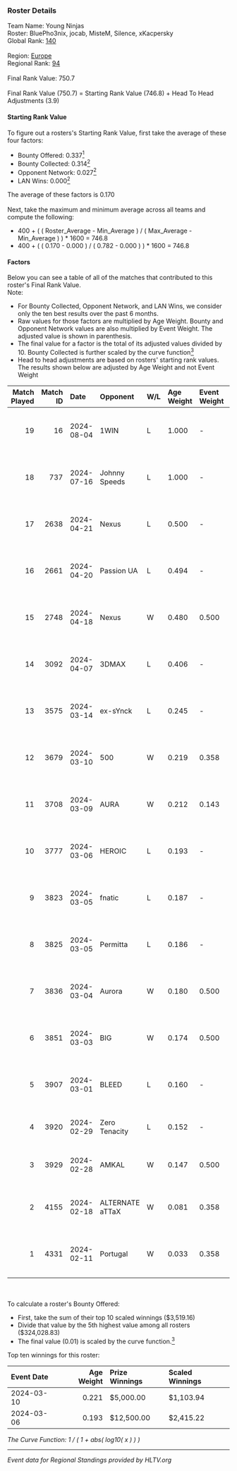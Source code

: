 ### Roster Details<br />
Team Name: Young Ninjas<br />
Roster: BluePho3nix, jocab, MisteM, Silence, xKacpersky<br />
Global Rank: [140](../standings_global.md)<br />
<br />
Region: [Europe]( ../standings_europe.md)<br />
Regional Rank: [94]( ../standings_europe.md)<br />
<br />
Final Rank Value:  750.7<br />
<br />
Final Rank Value (750.7) = Starting Rank Value (746.8) + Head To Head Adjustments (3.9)<br />

#### Starting Rank Value<br />
To figure out a rosters's Starting Rank Value, first take the average of these four factors:<br />
- Bounty Offered: 0.337[<sup>1</sup>](#table2)
- Bounty Collected: 0.314[<sup>2</sup>](#table1)
- Opponent Network: 0.027[<sup>2</sup>](#table1)
- LAN Wins: 0.000[<sup>2</sup>](#table1)

The average of these factors is 0.170<br />
<br />
Next, take the maximum and minimum average across all teams and compute the following:<br />
- 400 + ( ( Roster_Average - Min_Average ) / ( Max_Average - Min_Average ) ) * 1600 = 746.8
- 400 + ( ( 0.170 - 0.000 ) / ( 0.782 - 0.000 ) ) * 1600 = 746.8


#### Factors<br />
Below you can see a table of all of the matches that contributed to this roster's Final Rank Value.<br />
Note:<br />

- For Bounty Collected, Opponent Network, and LAN Wins, we consider only the ten best results over the past 6 months.
- Raw values for those factors are multiplied by Age Weight. Bounty and Opponent Network values are also multiplied by Event Weight. The adjusted value is shown in parenthesis.
- The final value for a factor is the total of its adjusted values divided by 10. Bounty Collected is further scaled by the curve function[<sup>3</sup>](#curveFunction)
- Head to head adjustments are based on rosters' starting rank values. The results shown below are adjusted by Age Weight and not Event Weight
<span id="table1"></span><br />


| Match Played | Match ID | Date       | Opponent        | W/L | Age Weight | Event Weight | Bounty Collected | Opponent Network | LAN Wins  | H2H Adj. | Roster                                          |
| -: | -: | :- | :- | :- | :- | :- | :- | :- | :- | -: | :- |
|           19 |       16 | 2024-08-04 | 1WIN            | L   | 1.000      | -            | -                | -                | -         |    -6.55 | BluePho3nix, jocab, MisteM, Silence, xKacpersky |
|           18 |      737 | 2024-07-16 | Johnny Speeds   | L   | 1.000      | -            | -                | -                | -         |    -2.07 | BluePho3nix, jocab, MisteM, Silence, xKacpersky |
|           17 |     2638 | 2024-04-21 | Nexus           | L   | 0.500      | -            | -                | -                | -         |    -5.95 | bobeksde, jocab, MisteM, Silence, xKacpersky    |
|           16 |     2661 | 2024-04-20 | Passion UA      | L   | 0.494      | -            | -                | -                | -         |    -2.86 | bobeksde, jocab, MisteM, Silence, xKacpersky    |
|           15 |     2748 | 2024-04-18 | Nexus           | W   | 0.480      | 0.500        | 0.014 (0.003)    | 0.465 (0.112)    | 0 (0.000) |     9.47 | bobeksde, jocab, MisteM, Silence, xKacpersky    |
|           14 |     3092 | 2024-04-07 | 3DMAX           | L   | 0.406      | -            | -                | -                | -         |    -0.08 | BluePho3nix, jocab, MisteM, Silence, xKacpersky |
|           13 |     3575 | 2024-03-14 | ex-sYnck        | L   | 0.245      | -            | -                | -                | -         |    -6.30 | BluePho3nix, dex, maxster, MisteM, Silence      |
|           12 |     3679 | 2024-03-10 | 500             | W   | 0.219      | 0.358        | 0.001 (0.000)    | 0.097 (0.008)    | 0 (0.000) |     3.03 | BluePho3nix, jocab, maxster, MisteM, Silence    |
|           11 |     3708 | 2024-03-09 | AURA            | W   | 0.212      | 0.143        | 0.000 (0.000)    | 0.009 (0.000)    | 0 (0.000) |     1.23 | BluePho3nix, jocab, maxster, MisteM, Silence    |
|           10 |     3777 | 2024-03-06 | HEROIC          | L   | 0.193      | -            | -                | -                | -         |    -0.07 | BluePho3nix, jocab, maxster, MisteM, Silence    |
|            9 |     3823 | 2024-03-05 | fnatic          | L   | 0.187      | -            | -                | -                | -         |    -0.07 | BluePho3nix, jocab, maxster, MisteM, Silence    |
|            8 |     3825 | 2024-03-05 | Permitta        | L   | 0.186      | -            | -                | -                | -         |    -1.54 | BluePho3nix, jocab, maxster, MisteM, Silence    |
|            7 |     3836 | 2024-03-04 | Aurora          | W   | 0.180      | 0.500        | 0.423 (0.038)    | 0.793 (0.071)    | 0 (0.000) |     5.63 | BluePho3nix, jocab, maxster, MisteM, Silence    |
|            6 |     3851 | 2024-03-03 | BIG             | W   | 0.174      | 0.500        | 0.155 (0.013)    | 0.304 (0.026)    | 0 (0.000) |     5.25 | BluePho3nix, jocab, maxster, MisteM, Silence    |
|            5 |     3907 | 2024-03-01 | BLEED           | L   | 0.160      | -            | -                | -                | -         |    -1.19 | BluePho3nix, jocab, maxster, MisteM, Silence    |
|            4 |     3920 | 2024-02-29 | Zero Tenacity   | L   | 0.152      | -            | -                | -                | -         |    -0.60 | BluePho3nix, jocab, MisteM, REZ, Silence        |
|            3 |     3929 | 2024-02-28 | AMKAL           | W   | 0.147      | 0.500        | 0.130 (0.010)    | 0.475 (0.035)    | 0 (0.000) |     4.17 | BluePho3nix, maxster, MisteM, REZ, Silence      |
|            2 |     4155 | 2024-02-18 | ALTERNATE aTTaX | W   | 0.081      | 0.358        | 0.031 (0.001)    | 0.560 (0.016)    | 0 (0.000) |     2.01 | BluePho3nix, jocab, maxster, MisteM, Silence    |
|            1 |     4331 | 2024-02-11 | Portugal        | W   | 0.033      | 0.358        | 0.003 (0.000)    | 0.120 (0.001)    | 0 (0.000) |     0.43 | BluePho3nix, jocab, maxster, MisteM, Silence    |

<br />
<span id="table2"></span><br />
To calculate a roster's Bounty Offered:<br />

- First, take the sum of their top 10 scaled winnings ($3,519.16)
- Divide that value by the 5th highest value among all rosters ($324,028.83)
- The final value (0.01) is scaled by the curve function.[<sup>3</sup>](#curveFunction)

Top ten winnings for this roster:<br />

| Event Date | Age Weight | Prize Winnings | Scaled Winnings |
| :- | -: | :- | :- |
| 2024-03-10 |      0.221 | $5,000.00      | $1,103.94       |
| 2024-03-06 |      0.193 | $12,500.00     | $2,415.22       |


<span id="curveFunction"></span>_The Curve Function: 1 / ( 1 + abs( log10( x ) ) )_<br />

---
_Event data for Regional Standings provided by HLTV.org_<br />

